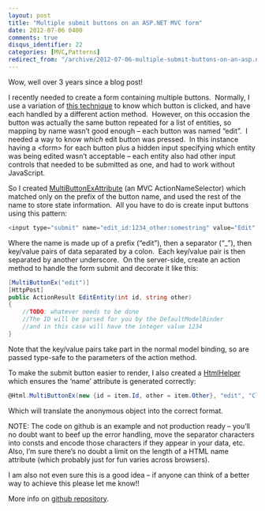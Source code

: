 ```yaml
---
layout: post
title: "Multiple submit buttons on an ASP.NET MVC form"
date: 2012-07-06 0400
comments: true
disqus_identifier: 22
categories: [MVC,Patterns]
redirect_from: "/archive/2012-07-06-multiple-submit-buttons-on-an-asp.net-mvc-form.aspx/"
---
```

Wow, well over 3 years since a blog post!

I recently needed to create a form containing multiple buttons. 
Normally, I use a variation of [this
technique](http://blog.maartenballiauw.be/post/2009/11/26/Supporting-multiple-submit-buttons-on-an-ASPNET-MVC-view.aspx)
to know which button is clicked, and have each handled by a different
action method.  However, on this occasion the button was actually the
same button repeated for a list of entities, so mapping by name wasn’t
good enough – each button was named “edit”.  I needed a way to know
*which* edit button was pressed.  In this instance having a \<form\> for
each button plus a hidden input specifying which entity was being edited
wasn’t acceptable – each entity also had other input controls that
needed to be submitted as one, and had to work without JavaScript.

So I created
[MultiButtonExAttribute](https://github.com/slovely/MultiButtonEx/blob/master/src/MultiButtonEx.Web/MultiButtonExAttribute.cs)
(an MVC ActionNameSelector) which matched only on the prefix of the
button name, and used the rest of the name to store state information. 
All you have to do is create input buttons using this pattern:

```csharp
<input type="submit" name="edit_id:1234_other:somestring" value="Edit" />
```

Where the name is made up of a prefix (“edit”), then a separator (“\_”),
then key/value pairs of data separated by a colon.  Each key/value pair
is then separated by another underscore.  On the server-side, create an
action method to handle the form submit and decorate it like this:

```csharp
[MultiButtonEx("edit")]
[HttpPost]
public ActionResult EditEntity(int id, string other)
{
    //TODO: whatever needs to be done
    //The ID will be parsed for you by the DefaultModelBinder
    //and in this case will have the integer value 1234
}
```

Note that the key/value pairs take part in the normal model binding, so
are passed type-safe to the parameters of the action method.

To make the submit button easier to render, I also created a
[HtmlHelper](http://https://github.com/slovely/MultiButtonEx/blob/master/src/MultiButtonEx.Web/SubmitButtonExtension.cs)
which ensures the ‘name’ attribute is generated correctly:

```csharp
@Html.MultiButtonEx(new {id = item.Id, other = item.Other}, "edit", "Click Me!")
```

Which will translate the anonymous object into the correct format.

NOTE: The code on github is an example and not production ready – you’ll
no doubt want to beef up the error handling, move the separator
characters into consts and encode those characters if they appear in
your data, etc.  Also, I’m sure there’s no doubt a limit on the length
of a HTML name attribute (which probably just for fun varies across
browsers).

I am also not even sure this is a good idea – if anyone can think of a
better way to achieve this please let me know!!

More info on [github
repository](https://github.com/slovely/MultiButtonEx).

